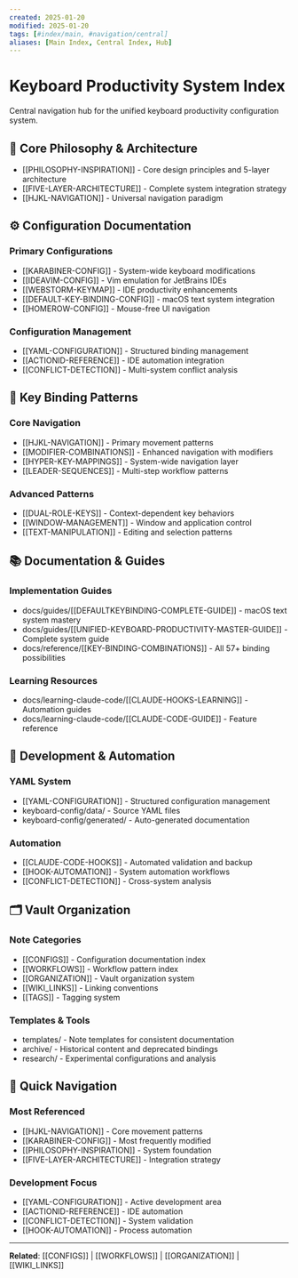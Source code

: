 ```yaml
---
created: 2025-01-20
modified: 2025-01-20
tags: [#index/main, #navigation/central]
aliases: [Main Index, Central Index, Hub]
---
```


# Keyboard Productivity System Index

Central navigation hub for the unified keyboard productivity configuration system.

## 🎯 Core Philosophy & Architecture

- [[PHILOSOPHY-INSPIRATION]] - Core design principles and 5-layer architecture
- [[FIVE-LAYER-ARCHITECTURE]] - Complete system integration strategy
- [[HJKL-NAVIGATION]] - Universal navigation paradigm

## ⚙️ Configuration Documentation

### Primary Configurations
- [[KARABINER-CONFIG]] - System-wide keyboard modifications
- [[IDEAVIM-CONFIG]] - Vim emulation for JetBrains IDEs
- [[WEBSTORM-KEYMAP]] - IDE productivity enhancements
- [[DEFAULT-KEY-BINDING-CONFIG]] - macOS text system integration
- [[HOMEROW-CONFIG]] - Mouse-free UI navigation

### Configuration Management
- [[YAML-CONFIGURATION]] - Structured binding management
- [[ACTIONID-REFERENCE]] - IDE automation integration
- [[CONFLICT-DETECTION]] - Multi-system conflict analysis

## 🎹 Key Binding Patterns

### Core Navigation
- [[HJKL-NAVIGATION]] - Primary movement patterns
- [[MODIFIER-COMBINATIONS]] - Enhanced navigation with modifiers
- [[HYPER-KEY-MAPPINGS]] - System-wide navigation layer
- [[LEADER-SEQUENCES]] - Multi-step workflow patterns

### Advanced Patterns
- [[DUAL-ROLE-KEYS]] - Context-dependent key behaviors
- [[WINDOW-MANAGEMENT]] - Window and application control
- [[TEXT-MANIPULATION]] - Editing and selection patterns

## 📚 Documentation & Guides

### Implementation Guides
- docs/guides/[[DEFAULTKEYBINDING-COMPLETE-GUIDE]] - macOS text system mastery
- docs/guides/[[UNIFIED-KEYBOARD-PRODUCTIVITY-MASTER-GUIDE]] - Complete system guide
- docs/reference/[[KEY-BINDING-COMBINATIONS]] - All 57+ binding possibilities

### Learning Resources
- docs/learning-claude-code/[[CLAUDE-HOOKS-LEARNING]] - Automation guides
- docs/learning-claude-code/[[CLAUDE-CODE-GUIDE]] - Feature reference

## 🔧 Development & Automation

### YAML System
- [[YAML-CONFIGURATION]] - Structured configuration management
- keyboard-config/data/ - Source YAML files
- keyboard-config/generated/ - Auto-generated documentation

### Automation
- [[CLAUDE-CODE-HOOKS]] - Automated validation and backup
- [[HOOK-AUTOMATION]] - System automation workflows
- [[CONFLICT-DETECTION]] - Cross-system analysis

## 🗂️ Vault Organization

### Note Categories
- [[CONFIGS]] - Configuration documentation index
- [[WORKFLOWS]] - Workflow pattern index
- [[ORGANIZATION]] - Vault organization system
- [[WIKI_LINKS]] - Linking conventions
- [[TAGS]] - Tagging system

### Templates & Tools
- templates/ - Note templates for consistent documentation
- archive/ - Historical content and deprecated bindings
- research/ - Experimental configurations and analysis

## 🚀 Quick Navigation

### Most Referenced
- [[HJKL-NAVIGATION]] - Core movement patterns
- [[KARABINER-CONFIG]] - Most frequently modified
- [[PHILOSOPHY-INSPIRATION]] - System foundation
- [[FIVE-LAYER-ARCHITECTURE]] - Integration strategy

### Development Focus
- [[YAML-CONFIGURATION]] - Active development area
- [[ACTIONID-REFERENCE]] - IDE automation
- [[CONFLICT-DETECTION]] - System validation
- [[HOOK-AUTOMATION]] - Process automation

---

**Related**: [[CONFIGS]] | [[WORKFLOWS]] | [[ORGANIZATION]] | [[WIKI_LINKS]]